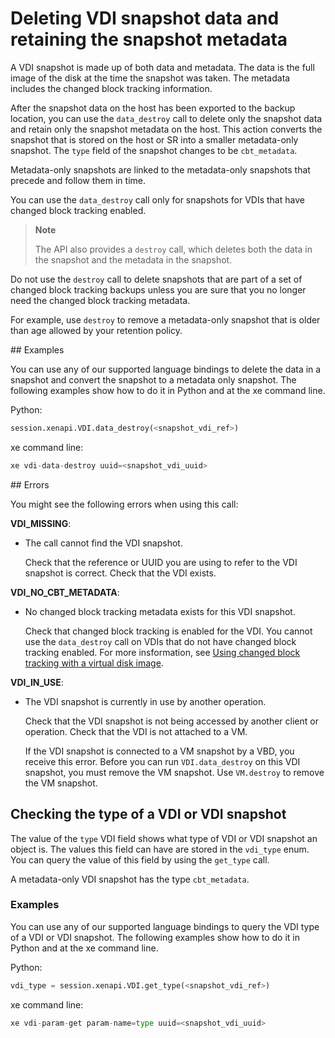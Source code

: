 # Deleting VDI snapshot data and retaining the snapshot metadata

A VDI snapshot is made up of both data and metadata.
The data is the full image of the disk at the time the snapshot was taken.
The metadata includes the changed block tracking information.

After the snapshot data on the host has been exported to the backup location, you can use the `data_destroy` call to delete only the snapshot data and retain only the snapshot metadata on the host.
This action converts the snapshot that is stored on the host or SR into a smaller metadata-only snapshot.
The `type` field of the snapshot changes to be `cbt_metadata`.

Metadata-only snapshots are linked to the metadata-only snapshots that precede and follow them in time.

You can use the `data_destroy` call only for snapshots for VDIs that have changed block tracking enabled.

> **Note**
>
> The API also provides a `destroy` call, which deletes both the data in the snapshot and the metadata in the snapshot.

Do not use the `destroy` call to delete snapshots that are part of a set of changed block tracking backups unless you are sure that you no longer need the changed block tracking metadata.

For example, use `destroy` to remove a metadata-only snapshot that is older than age allowed by your retention policy.

## Examples

You can use any of our supported language bindings to delete the data in a snapshot and convert the snapshot to a metadata only snapshot.
The following examples show how to do it in Python and at the xe command line.

Python:

```python
session.xenapi.VDI.data_destroy(<snapshot_vdi_ref>)
```

xe command line:

```python
xe vdi-data-destroy uuid=<snapshot_vdi_uuid>
```

## Errors

You might see the following errors when using this call:

**VDI\_MISSING**:

-  The call cannot find the VDI snapshot.

    Check that the reference or UUID you are using to refer to the VDI snapshot is correct. Check that the VDI exists.

**VDI\_NO\_CBT\_METADATA**:

-  No changed block tracking metadata exists for this VDI snapshot.

    Check that changed block tracking is enabled for the VDI.
    You cannot use the `data_destroy` call on VDIs that do not have changed block tracking enabled.
    For more insformation, see [Using changed block tracking with a virtual disk image](./using-with-vdi.md).

**VDI\_IN\_USE**:

-  The VDI snapshot is currently in use by another operation.

    Check that the VDI snapshot is not being accessed by another client or operation.
    Check that the VDI is not attached to a VM.

    If the VDI snapshot is connected to a VM snapshot by a VBD, you receive this error.
    Before you can run `VDI.data_destroy` on this VDI snapshot, you must remove the VM snapshot.
    Use `VM.destroy` to remove the VM snapshot.

## Checking the type of a VDI or VDI snapshot

The value of the `type` VDI field shows what type of VDI or VDI snapshot an object is.
The values this field can have are stored in the `vdi_type` enum.
You can query the value of this field by using the `get_type` call.

A metadata-only VDI snapshot has the type `cbt_metadata`.

### Examples

You can use any of our supported language bindings to query the VDI type of a VDI or VDI snapshot.
The following examples show how to do it in Python and at the xe command line.

Python:

```python
vdi_type = session.xenapi.VDI.get_type(<snapshot_vdi_ref>)
```

xe command line:

```python
xe vdi-param-get param-name=type uuid=<snapshot_vdi_uuid>
```